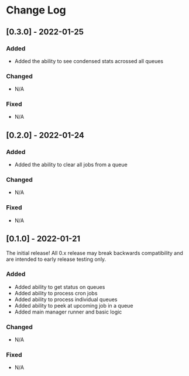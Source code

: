 # Change Log

## [0.3.0] - 2022-01-25

### Added
- Added the ability to see condensed stats acrossed all queues

### Changed
- N/A

### Fixed
- N/A

## [0.2.0] - 2022-01-24

### Added
- Added the ability to clear all jobs from a queue

### Changed
- N/A

### Fixed
- N/A

## [0.1.0] - 2022-01-21

The initial release! All 0.x release may break backwards compatibility and are intended to early release testing only.

### Added
- Added ability to get status on queues
- Added ability to process cron jobs
- Added ability to process individual queues
- Added ability to peek at upcoming job in a queue
- Added main manager runner and basic logic

### Changed
- N/A

### Fixed
- N/A
